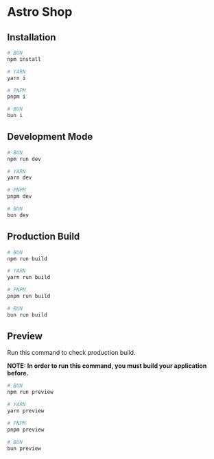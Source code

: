 # Astro Shop

## Installation

```bash
# BUN
npm install

# YARN
yarn i

# PNPM
pnpm i

# BUN
bun i
```

## Development Mode

```bash
# BUN
npm run dev

# YARN
yarn dev

# PNPM
pnpm dev

# BUN
bun dev
```

## Production Build

```bash
# BUN
npm run build

# YARN
yarn run build

# PNPM
pnpm run build

# BUN
bun run build
```

## Preview

Run this command to check production build.

__NOTE: In order to run this command, you must build your application before.__

```bash
# BUN
npm run preview

# YARN
yarn preview

# PNPM
pnpm preview

# BUN
bun preview
```
